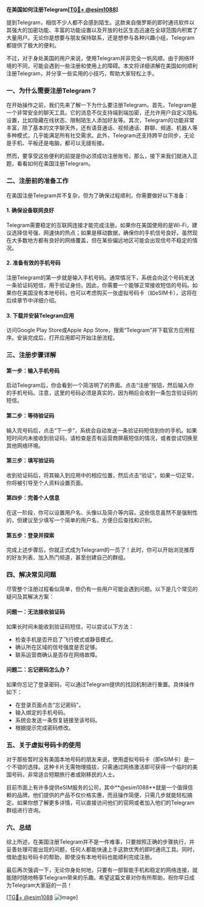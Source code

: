 **在美国如何注册Telegram[[TG💪+ @esim1088](https://t.me/s/esim1088)]**

提到Telegram，相信不少人都不会感到陌生。这款来自俄罗斯的即时通讯软件以其强大的加密功能、丰富的功能设置以及开放的社区生态迅速在全球范围内积累了大量用户。无论你是想要与朋友保持联系，还是想参与各种兴趣小组，Telegram都提供了极大的便利。

不过，对于身处美国的用户来说，使用Telegram并非完全一帆风顺。由于网络环境的不同，可能会遇到一些注册和使用上的障碍。本文将详细讲解在美国如何顺利注册Telegram，并分享一些实用的小技巧，帮助大家轻松上手。

### 一、为什么需要注册Telegram？

在开始操作之前，我们先来了解一下为什么要注册Telegram。首先，Telegram是一个非常安全的聊天工具。它的消息不仅支持端到端加密，还允许用户自定义隐私设置，比如隐藏在线状态、限制陌生人添加好友等。其次，Telegram的功能非常丰富，除了基本的文字聊天外，还有语音通话、视频通话、群聊、频道、机器人等多种模式，几乎能满足所有社交需求。此外，Telegram还支持跨平台同步，无论是手机、平板还是电脑，都可以无缝衔接。

然而，要享受这些便利的前提是你必须成功注册账号。那么，接下来我们就进入正题，看看如何在美国注册Telegram。

### 二、注册前的准备工作

在美国注册Telegram并不复杂，但为了确保过程顺利，你需要做好以下准备：

#### 1. 确保设备联网良好
Telegram需要稳定的互联网连接才能完成注册。如果你在美国使用的是Wi-Fi，建议选择信号强、网速快的热点；如果是移动数据，确保你的手机信号良好。虽然现在大多数地方都有良好的网络覆盖，但在某些偏远地区可能会出现信号不稳定的情况。

#### 2. 准备有效的手机号码
注册Telegram的第一步就是输入手机号码。通常情况下，系统会向这个号码发送一条验证码短信，用于验证身份。因此，你需要一个能够正常接收短信的号码。如果你在美国没有本地号码，也可以考虑购买一张虚拟号码卡（如eSIM卡），这将在后续章节中详细介绍。

#### 3. 下载并安装Telegram应用
访问Google Play Store或Apple App Store，搜索“Telegram”并下载官方应用程序。安装完成后，打开应用即可开始注册流程。

### 三、注册步骤详解

#### 第一步：输入手机号码
启动Telegram后，你会看到一个简洁明了的界面。点击“注册”按钮，然后输入你的手机号码。注意，这里的号码必须是真实的，因为稍后会收到一条包含验证码的短信。

#### 第二步：等待验证码
输入完号码后，点击“下一步”，系统会自动发送一条验证码短信到你的手机。如果短时间内未接收到验证码，请检查是否有运营商屏蔽短信的情况，或者尝试切换至其他网络环境。

#### 第三步：填写验证码
收到验证码后，将其输入到应用中的相应位置，然后点击“验证”。如果一切正常，你将被引导至个人资料设置页面。

#### 第四步：完善个人信息
在这一阶段，你可以设置用户名、头像以及简介等内容。这些信息虽然不是强制性的，但建议至少填写一个简单的用户名，方便日后查找和识别。

#### 第五步：登录并探索
完成上述步骤后，你就正式成为Telegram的一员了！此时，你可以开始浏览推荐的好友列表、加入热门频道，甚至创建自己的群组。

### 四、解决常见问题

尽管整个注册过程看似简单，但仍有一些用户可能会遇到问题。以下是几个常见的疑问及其解决方案：

#### 问题一：无法接收验证码
如果长时间未能收到验证码短信，可以尝试以下方法：
- 检查手机是否开启了飞行模式或静音模式。
- 确认所在区域的信号强度是否足够。
- 联系运营商确认是否存在网络故障。

#### 问题二：忘记密码怎么办？
如果你忘记了登录密码，可以通过Telegram提供的找回机制进行重置。具体操作如下：
- 在登录页面点击“忘记密码”。
- 输入绑定的手机号码。
- 系统会发送一条恢复链接至该号码。
- 根据提示完成密码修改。

### 五、关于虚拟号码卡的使用

对于那些暂时没有美国本地号码的朋友来说，使用虚拟号码卡（即eSIM卡）是一个不错的选择。这种卡片无需物理插拔，只需通过网络激活即可获得一个临时的美国号码，非常适合短期旅行者或刚移民的人士。

目前市面上有许多提供eSIM服务的公司，其中**@esim1088**就是一个值得信赖的品牌。他们提供的产品不仅价格实惠，而且操作简便，只需几步就能轻松搞定。如果你想了解更多详情，可以直接访问他们的官网或者加入他们的Telegram群组进行咨询。

### 六、总结

综上所述，在美国注册Telegram并不是一件难事，只要按照正确的步骤执行，并妥善处理可能出现的问题，任何人都能快速上手这款优秀的即时通讯工具。同时，借助虚拟号码卡的帮助，即使没有本地号码也能顺利完成注册。

最后再次强调一下，无论你身处何地，只要有一部智能手机和稳定的网络连接，就能随时随地畅享Telegram带来的乐趣。希望这篇文章对你有所帮助，祝你早日成为Telegram大家庭的一员！

[[TG💪+ @esim1088](https://t.me/s/esim1088) ![Image](https://i.postimg.cc/4NQfJmqS/Snipaste-2025-05-13-00-14-12.png)]